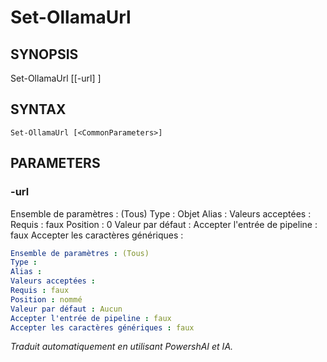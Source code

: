 ﻿---
external help file: powershai-help.xml
schema: 2.0.0
powershai: true
---

# Set-OllamaUrl

## SYNOPSIS <!--!= @#Synop !-->
Set-OllamaUrl [[-url] <Object>]

## SYNTAX <!--!= @#Syntax !-->

```
Set-OllamaUrl [<CommonParameters>]
```

## PARAMETERS <!--!= @#Params !-->

### -url
Ensemble de paramètres : (Tous)
Type : Objet
Alias :
Valeurs acceptées :
Requis : faux
Position : 0
Valeur par défaut :
Accepter l'entrée de pipeline : faux
Accepter les caractères génériques :

```yml
Ensemble de paramètres : (Tous)
Type : 
Alias : 
Valeurs acceptées : 
Requis : faux
Position : nommé
Valeur par défaut : Aucun
Accepter l'entrée de pipeline : faux
Accepter les caractères génériques : faux
```


<!--PowershaiAiDocBlockStart-->
_Traduit automatiquement en utilisant PowershAI et IA._
<!--PowershaiAiDocBlockEnd-->
